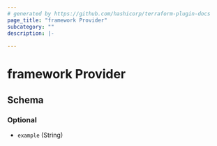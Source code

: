 ```yaml
---
# generated by https://github.com/hashicorp/terraform-plugin-docs
page_title: "framework Provider"
subcategory: ""
description: |-
  
---
```


# framework Provider





<!-- schema generated by tfplugindocs -->
## Schema

### Optional

- `example` (String)
